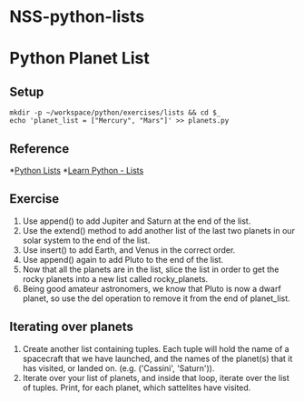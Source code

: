 # NSS-python-lists
# Python Planet List

## Setup
```
mkdir -p ~/workspace/python/exercises/lists && cd $_
echo 'planet_list = ["Mercury", "Mars"]' >> planets.py
```
## Reference

*[Python Lists](https://docs.python.org/3.6/tutorial/datastructures.html)
*[Learn Python - Lists](http://www.learnpython.org/en/Lists)

## Exercise

1. Use append() to add Jupiter and Saturn at the end of the list.
2. Use the extend() method to add another list of the last two planets in our solar system to the end of the list.
3. Use insert() to add Earth, and Venus in the correct order.
4. Use append() again to add Pluto to the end of the list.
5. Now that all the planets are in the list, slice the list in order to get the rocky planets into a new list called rocky_planets.
6. Being good amateur astronomers, we know that Pluto is now a dwarf planet, so use the del operation to remove it from the end of planet_list.

## Iterating over planets

1. Create another list containing tuples. Each tuple will hold the name of a spacecraft that we have launched, and the names of the planet(s) that it has visited, or landed on. (e.g. ('Cassini', 'Saturn')).
2. Iterate over your list of planets, and inside that loop, iterate over the list of tuples. Print, for each planet, which sattelites have visited.